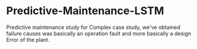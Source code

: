 # Predictive-Maintenance-LSTM
Predictive maintenance study for Complex case study, we've obtained failure causes was basically an operation fault and more basically a design Error of the plant.
